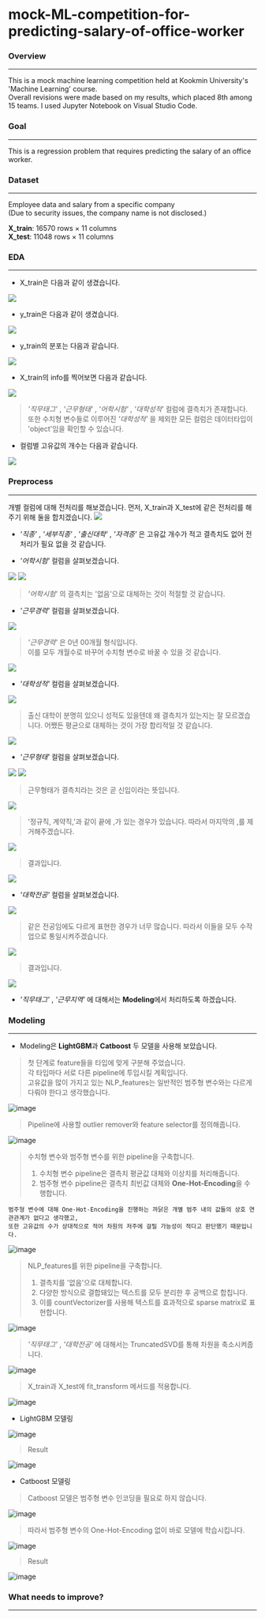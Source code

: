 # mock-ML-competition-for-predicting-salary-of-office-worker

### Overview
* * *
This is a mock machine learning competition held at Kookmin University's 'Machine Learning' course.  
Overall revisions were made based on my results, which placed 8th among 15 teams.
I used Jupyter Notebook on Visual Studio Code.

### Goal
* * *
This is a regression problem that requires predicting the salary of an office worker.

### Dataset
* * *
Employee data and salary from a specific company  
(Due to security issues, the company name is not disclosed.)  
  
**X_train**: 16570 rows × 11 columns  
**X_test**: 11048 rows × 11 columns

### EDA
* * *
- X_train은 다음과 같이 생겼습니다.
<img src="assets/X_train_head.PNG"/>

- y_train은 다음과 같이 생겼습니다.
<img src="assets/y_train_head.PNG"/>

- y_train의 분포는 다음과 같습니다.
<img src="assets/y_train_distribution.PNG"/>

- X_train의 info를 찍어보면 다음과 같습니다.
<img src="assets/X_train_info.PNG"/>

> _'직무태그'_ , _'근무형태'_ , _'어학시험'_ , _'대학성적'_ 컬럼에 결측치가 존재합니다.  
>  또한 수치형 변수들로 이루어진 _'대학성적'_ 을 제외한 모든 컬럼은 데이터타입이 'object'임을 확인할 수 있습니다.  

- 컬럼별 고유값의 개수는 다음과 같습니다.  
<img src="assets/X_train_columns_unique.PNG"/>



### Preprocess
* * *
개별 컬럼에 대해 전처리를 해보겠습니다.
먼저, X_train과 X_test에 같은 전처리를 해주기 위해 둘을 합치겠습니다.
<img src="assets/df_concat.PNG"/>
- _'직종'_ , _'세부직종'_ , _'출신대학'_ , _'자격증'_ 은 고유값 개수가 적고 결측치도 없어 전처리가 필요 없을 것 같습니다.

- _'어학시험'_ 컬럼을 살펴보겠습니다.
<img src="assets/foreign_language_missing_value.PNG"/>
<img src="assets/foreign_language_value_counts.PNG"/>

  > _'어학시험'_ 의 결측치는 '없음'으로 대체하는 것이 적절할 것 같습니다.

- _'근무경력'_ 컬럼을 살펴보겠습니다.
<img src="assets/work_year.PNG"/>

  > _'근무경력'_ 은 0년 00개월 형식입니다.  
  >  이를 모두 개월수로 바꾸어 수치형 변수로 바꿀 수 있을 것 같습니다.
<img src="assets/df_work_year_preprocessed.PNG"/>

- _'대학성적'_ 컬럼을 살펴보겠습니다.  
<img src="assets/univ_score_missing_value.PNG"/>

  > 출신 대학이 분명히 있으니 성적도 있을텐데 왜 결측치가 있는지는 잘 모르겠습니다.
  > 어쨌든 평균으로 대체하는 것이 가장 합리적일 것 같습니다.
<img src="assets/univ_score_preprocess.PNG"/>

- _'근무형태'_ 컬럼을 살펴보겠습니다.
<img src="assets/work_type_value_counts.PNG"/>
<img src="assets/work_type_missing_value.PNG"/>

  > 근무형태가 결측치라는 것은 곧 신입이라는 뜻입니다.
<img src="assets/work_type_missing_value_handling.PNG"/>

  > '정규직, 계약직,'과 같이 끝에 ,가 있는 경우가 있습니다. 따라서 마지막의 ,를 제거해주겠습니다.
<img src="assets/work_type_remove_comma.PNG"/>

  > 결과입니다.
<img src="assets/work_type_result.PNG"/>

- _'대학전공'_ 컬럼을 살펴보겠습니다.
<img src="assets/major_value_counts.PNG"/>
  
  > 같은 전공임에도 다르게 표현한 경우가 너무 많습니다.
  > 따라서 이들을 모두 수작업으로 통일시켜주겠습니다.
<img src="assets/major_grouping.PNG"/>

  > 결과입니다.
<img src="assets/major_result.PNG"/>

- _'직무태그'_ , _'근무지역'_ 에 대해서는 **Modeling**에서 처리하도록 하겠습니다.

### Modeling
* * *
- Modeling은 **LightGBM**과 **Catboost** 두 모델을 사용해 보았습니다.

> 첫 단계로 feature들을 타입에 맞게 구분해 주었습니다.  
> 각 타입마다 서로 다른 pipeline에 투입시킬 계획입니다.  
> 고유값을 많이 가지고 있는 NLP_features는 일반적인 범주형 변수와는 다르게 다뤄야 한다고 생각했습니다.

![image](https://github.com/miniwa00/mock-ML-competition-for-predicting-salary-of-office-worker/assets/47784464/17e3d978-6575-4a17-a20a-a4a910134d15)

> Pipeline에 사용할 outlier remover와 feature selector를 정의해줍니다.

![image](https://github.com/miniwa00/mock-ML-competition-for-predicting-salary-of-office-worker/assets/47784464/ca2b2653-3077-4816-b848-1bf4add4dbe8)

> 수치형 변수와 범주형 변수를 위한 pipeline을 구축합니다.
> 1. 수치형 변수 pipeline은 결측치 평균값 대체와 이상치를 처리해줍니다.
> 2. 범주형 변수 pipeline은 결측치 최빈값 대체와 **One-Hot-Encoding**을 수행합니다.

    범주형 변수에 대해 One-Hot-Encoding을 진행하는 까닭은 개별 범주 내의 값들의 상호 연관관계가 없다고 생각했고, 
    또한 고유값의 수가 상대적으로 적어 차원의 저주에 걸릴 가능성이 적다고 판단했기 때문입니다.

![image](https://github.com/miniwa00/mock-ML-competition-for-predicting-salary-of-office-worker/assets/47784464/26955dc5-2097-4327-8752-59a8a1996ec9)

> NLP_features를 위한 pipeline을 구축합니다.
> 1. 결측치를 '없음'으로 대체합니다.
> 2. 다양한 방식으로 결합돼있는 텍스트를 모두 분리한 후 공백으로 합칩니다.
> 3. 이를 countVectorizer를 사용해 텍스트를 효과적으로 sparse matrix로 표현합니다.

![image](https://github.com/miniwa00/mock-ML-competition-for-predicting-salary-of-office-worker/assets/47784464/dfcffab1-4ce5-4e1a-a5ee-19957866aeac)

> _'직무태그'_ , _'대학전공'_ 에 대해서는 TruncatedSVD를 통해 차원을 축소시켜줍니다.

![image](https://github.com/miniwa00/mock-ML-competition-for-predicting-salary-of-office-worker/assets/47784464/3705a34c-3a3f-44a3-bb2f-ed7d8ce8a471)

> X_train과 X_test에 fit_transform 메서드를 적용합니다.

![image](https://github.com/miniwa00/mock-ML-competition-for-predicting-salary-of-office-worker/assets/47784464/20f143a5-80c0-42f8-b100-18ba12d39a7c)

- LightGBM 모델링

![image](https://github.com/miniwa00/mock-ML-competition-for-predicting-salary-of-office-worker/assets/47784464/1fa663fe-d370-4fbd-8506-cb36f9381482)

> Result

![image](https://github.com/miniwa00/mock-ML-competition-for-predicting-salary-of-office-worker/assets/47784464/f337a5cd-e890-4499-a6b5-c73facea8269)

- Catboost 모델링

> Catboost 모델은 범주형 변수 인코딩을 필요로 하지 않습니다.

![image](https://github.com/miniwa00/mock-ML-competition-for-predicting-salary-of-office-worker/assets/47784464/e4e7f85f-7842-46ae-9024-b35b3abd5edf)

> 따라서 범주형 변수의 One-Hot-Encoding 없이 바로 모델에 학습시킵니다.

![image](https://github.com/miniwa00/mock-ML-competition-for-predicting-salary-of-office-worker/assets/47784464/49ae955d-8ea9-4c2b-b078-ded3b5b33ad1)

> Result

![image](https://github.com/miniwa00/mock-ML-competition-for-predicting-salary-of-office-worker/assets/47784464/35cded89-073e-4a50-b17f-08ded5fb9749)


### What needs to improve?
* * *

